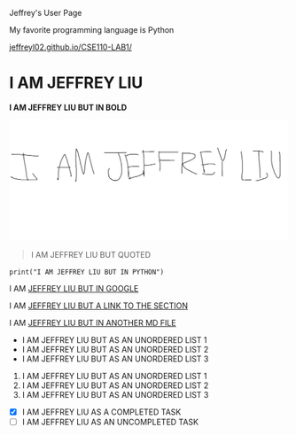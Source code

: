 Jeffrey's User Page

My favorite programming language is Python

[jeffreyl02.github.io/CSE110-LAB1/](jeffreyl02.github.io/CSE110-LAB1/)

# I AM JEFFREY LIU

**I AM JEFFREY LIU BUT IN BOLD**

![I AM JEFFREY LIU BUT IN A PICTURE](./IAMJEFFREYLIUIMAGE.png)

> I AM JEFFREY LIU BUT QUOTED

```
print("I AM JEFFREY LIU BUT IN PYTHON")
```

I AM [JEFFREY LIU BUT IN GOOGLE](https://www.google.com/search?q=JEFFREY+LIU)

I AM [JEFFREY LIU BUT A LINK TO THE SECTION](#i-am-jeffrey-liu)

I AM [JEFFREY LIU BUT IN ANOTHER MD FILE](./IAMJEFFREYLIU.md)

- I AM JEFFREY LIU BUT AS AN UNORDERED LIST 1
- I AM JEFFREY LIU BUT AS AN UNORDERED LIST 2
- I AM JEFFREY LIU BUT AS AN UNORDERED LIST 3

1. I AM JEFFREY LIU BUT AS AN UNORDERED LIST 1
2. I AM JEFFREY LIU BUT AS AN UNORDERED LIST 2
3. I AM JEFFREY LIU BUT AS AN UNORDERED LIST 3

- [x] I AM JEFFREY LIU AS A COMPLETED TASK
- [ ] I AM JEFFREY LIU AS AN UNCOMPLETED TASK